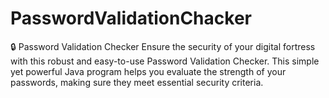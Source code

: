 # PasswordValidationChacker
🔒 Password Validation Checker  Ensure the security of your digital fortress with this robust and easy-to-use Password Validation Checker. This simple yet powerful Java program helps you evaluate the strength of your passwords, making sure they meet essential security criteria.  
